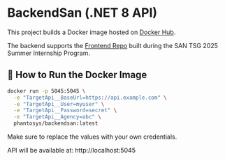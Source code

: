 # BackendSan (.NET 8 API)

This project builds a Docker image hosted on [Docker Hub](https://hub.docker.com/repository/docker/phantosys/backendsan).

The backend supports the [Frontend Repo]([https://github.com/phantosys/SanTSG-Frontend](https://github.com/esra-atld/react-website.git)) built during the SAN TSG 2025 Summer Internship Program.

## 🔧 How to Run the Docker Image

```bash
docker run -p 5045:5045 \
  -e "TargetApi__BaseUrl=https://api.example.com" \
  -e "TargetApi__User=myuser" \
  -e "TargetApi__Password=secret" \
  -e "TargetApi__Agency=abc" \
  phantosys/backendsan:latest
```
Make sure to replace the values with your own credentials.

API will be available at: http://localhost:5045

